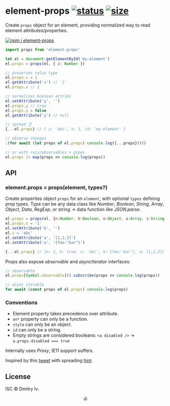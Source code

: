 # element-props [![status](https://travis-ci.org/spectjs/element-props.svg?branch=master)](https://travis-ci.org/spectjs/element-props) [![size](https://img.shields.io/bundlephobia/minzip/element-props?label=size)](https://bundlephobia.com/result?p=element-props)

Create `props` object for an element, providing normalized way to read element attributes/properties.

[![npm i element-props](https://nodei.co/npm/element-props.png?mini=true)](https://nodei.co/npm/element-props/)

```js
import props from 'element-props'

let el = document.getElementById('my-element')
el.props = props(el, { z: Number })

// preserves value type
el.props.x = 1
el.getAttribute('x') // '1'
el.props.x // 1

// normalizes boolean attribs
el.setAttribute('y', '')
el.props.y // true
el.props.y = false
el.getAttribute('y') // null

// spread 👌
{...el.props} // { y: 'abc', x: 1, id: 'my-element' }

// observe changes
;(for await (let props of el.props) console.log({...props}))()

// or with rxjs/observables + pipes
el.props |> map(props => console.log(props))
```

## API

### element.props = props(element, types?)

Create properties object `props` for an `element`, with optional `types` defining prop types. Type can be any data class like _Number_, _Boolean_, _String_, _Array_, _Object_, _Data_, _RegExp_, or string → data function like _JSON.parse_.

```js
el.props = props(el, {n:Number, b:Boolean, o:Object, a:Array, s:String, d:Date})
el.props.n = '1'
el.setAttribute('b', '')
el.s = 'abc'
el.setAttribute('a', '[1,2,3]')
el.setAttribute('o', '{foo:"bar"}')

{...el.props} // {n: 1, b: true, s: 'abc', o: {foo:'bar'}, a: [1,2,3]}
```

Props also expose _observable_ and _asyncIterator_ interfaces:

```js
// observable
el.props[Symbol.observable]().subscribe(props => console.log(props))

// async iterable
for await (const props of el.props) console.log(props)
```

### Conventions

* Element property takes precedence over attribute.
* `on*` property can only be a function.
* `style` can only be an object.
* `id` can only be a string.
* Empty strings are considered booleans: `<a disabled />` → `a.props.disabled === true`

Internally uses _Proxy_, IE11 support suffers. <!-- with _MutationObserver_ fallback for IE11. -->

Inspired by this [tweet](https://twitter.com/WebReflection/status/1260948278977409026?s=20) with spreading [hint](https://github.com/tc39/proposal-object-rest-spread/issues/69#issuecomment-633232470).


## License

ISC © Dmitry Iv.

<p align="center">ॐ</p>
